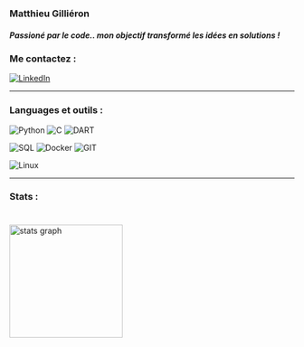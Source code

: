 ### Matthieu Gilliéron
##### Passioné par le code..  mon objectif  transformé les idées en solutions ! 

###


### Me contactez :
[![LinkedIn](https://img.shields.io/badge/LinkedIn-%230077B5.svg?logo=linkedin&logoColor=white)](https://linkedin.com/in/www.linkedin.com/in/matthieu-gillieron-developer) 

---

###


### Languages et outils :

![Python](https://img.shields.io/badge/-Python-000?&logo=Python)
![C](https://img.shields.io/badge/-C-000?&logo=C)
![DART](<img src="https://cdn.jsdelivr.net/gh/devicons/devicon@latest/icons/dart/dart-original.svg" />)


![SQL](https://img.shields.io/badge/-SQL-000?&logo=MySQL)
![Docker](https://img.shields.io/badge/-Docker-000?&logo=Docker)
![GIT](https://img.shields.io/badge/-Git-000?&logo=Git&logoColor=F05032)


![Linux](https://img.shields.io/badge/-Linux-000?&logo=Linux)

---

###

<h3 align="left">Stats :</h3>

###

<br clear="both">

<div align="left">
  <img src="https://github-readme-stats.vercel.app/api?username=MatthieuGillieron&hide_title=false&hide_rank=false&show_icons=true&include_all_commits=true&count_private=true&disable_animations=false&theme=dark&locale=fr&hide_border=false&order=1&custom_title=Statistiques%20Github%20Matthieu%20Gilli%C3%A9ron%20:" height="200" alt="stats graph"  />
</div>
